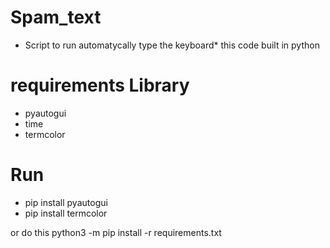 # Spam_text
* Script to run automatycally type the keyboard* this code built in python

# requirements Library 
- pyautogui
- time
- termcolor

# Run
- pip install pyautogui
- pip install termcolor

or do this
python3 -m pip install -r requirements.txt 

